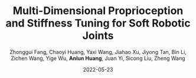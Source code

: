 ---
title: "Multi-Dimensional Proprioception and Stiffness Tuning for Soft Robotic Joints"
collection: publications
permalink: /publication/2022_ICRA
excerpt: 'We developed a novel "tune-down" approach that integrates multi-directional proprioception with stiffness tuning in soft robotic joints.'
date: 2022-05-23
venue: '2022 IEEE International Conference on Robotics and Automation (ICRA)'
paperurl: 'https://ieeexplore.ieee.org/abstract/document/9811555'
author: 'Zhonggui Fang, Chaoyi Huang, Yaxi Wang, Jiahao Xu, Jiyong Tan, Bin Li, Zichen Wang, Yige Wu, **Anlun Huang**, Juan Yi, Sicong Liu, Zheng Wang'
teaser: '2022_ICRA.gif'
---